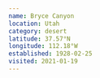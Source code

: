 ```yaml
---
name: Bryce Canyon
location: Utah
category: desert
latitude: 37.57°N
longitude: 112.18°W
established: 1928-02-25
visited: 2021-01-19
---
```

